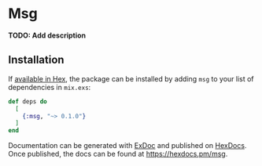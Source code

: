 # Msg

**TODO: Add description**

## Installation

If [available in Hex](https://hex.pm/docs/publish), the package can be installed
by adding `msg` to your list of dependencies in `mix.exs`:

```elixir
def deps do
  [
    {:msg, "~> 0.1.0"}
  ]
end
```

Documentation can be generated with [ExDoc](https://github.com/elixir-lang/ex_doc)
and published on [HexDocs](https://hexdocs.pm). Once published, the docs can
be found at <https://hexdocs.pm/msg>.

